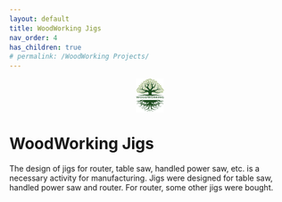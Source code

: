 ```yaml
---
layout: default
title: WoodWorking Jigs
nav_order: 4
has_children: true
# permalink: /WoodWorking Projects/
---
```

<center>
<img src="../media/Lignarius.png" width="10%" height="10%" align="middle"/>
</center>

# WoodWorking Jigs

The design of jigs for router, table saw, handled power saw, etc. is 
a necessary activity for manufacturing. Jigs were designed for table saw, 
handled power saw and router. For router, some other jigs were bought. 